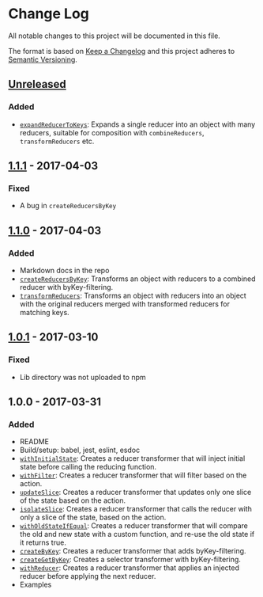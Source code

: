# Change Log
All notable changes to this project will be documented in this file.

The format is based on [Keep a Changelog](http://keepachangelog.com/)
and this project adheres to [Semantic Versioning](http://semver.org/).

## [Unreleased]
### Added
- [`expandReducerToKeys`](/docs/api/expandReducerToKeys.md): Expands a single reducer into an object with many reducers, suitable for
composition with `combineReducers`, `transformReducers` etc.

## [1.1.1] - 2017-04-03
### Fixed
- A bug in `createReducersByKey`

## [1.1.0] - 2017-04-03
### Added
- Markdown docs in the repo
- [`createReducersByKey`](/docs/api/createReducersByKey.md): Transforms an object with reducers to a combined reducer with byKey-filtering.
- [`transformReducers`](/docs/api/transformReducers.md): Transforms an object with reducers into an object with the original reducers merged with transformed reducers for matching keys.

## [1.0.1] - 2017-03-10
### Fixed
- Lib directory was not uploaded to npm

## 1.0.0 - 2017-03-31
### Added
- README
- Build/setup: babel, jest, eslint, esdoc
- [`withInitialState`](/docs/api/withInitialState.md): Creates a reducer transformer that will inject initial state before calling the reducing function.
- [`withFilter`](/docs/api/withFilter.md): Creates a reducer transformer that will filter based on the action.
- [`updateSlice`](/docs/api/updateSlice.md): Creates a reducer transformer that updates only one slice of the state based on the action.
- [`isolateSlice`](/docs/api/isolateSlice.md): Creates a reducer transformer that calls the reducer with only a slice of the state, based on the action.
- [`withOldStateIfEqual`](/docs/api/withOldStateIfEqual.md): Creates a reducer transformer that will compare the old and new state with a custom function, and re-use the old state if it returns true.
- [`createByKey`](/docs/api/createByKey.md): Creates a reducer transformer that adds byKey-filtering.
- [`createGetByKey`](/docs/api/createByKey.md): Creates a selector transformer with byKey-filtering.
- [`withReducer`](/docs/api/withReducer.md): Creates a reducer transformer that applies an injected reducer before applying the next reducer.
- Examples

[Unreleased]: https://github.com/mhelmer/redux-xforms/compare/v1.1.1...HEAD
[1.1.1]: https://github.com/mhelmer/redux-xforms/compare/v1.1.0...v1.1.1
[1.1.0]: https://github.com/mhelmer/redux-xforms/compare/v1.0.1...v1.1.0
[1.0.1]: https://github.com/mhelmer/redux-xforms/compare/v1.0.0...v1.0.1
